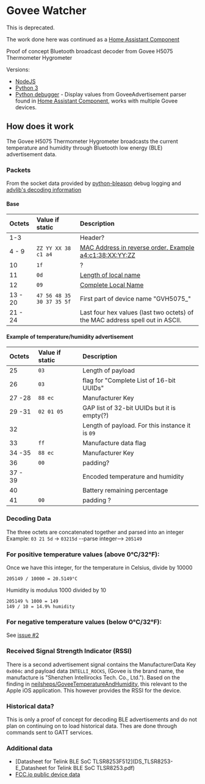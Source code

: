# Govee Watcher

This is deprecated.  

The work done here was continued as a [Home Assistant Component](https://github.com/Home-Is-Where-You-Hang-Your-Hack/sensor.goveetemp_bt_hci)

Proof of concept Bluetooth broadcast decoder from Govee H5075 Thermometer Hygrometer

Versions:
* [NodeJS](./odeJS)
* [Python 3](./python)
* [Python debugger](./debugger) - Display values from GoveeAdvertisement parser
 found in [Home Assistant Component](https://github.com/Home-Is-Where-You-Hang-Your-Hack/sensor.goveetemp_bt_hci), works with multiple Govee devices.


## How does it work
The Govee H5075 Thermometer Hygrometer broadcasts the current temperature and humidity through Bluetooth low energy (BLE) advertisement data.

### Packets

From the socket data provided by [python-bleason](https://github.com/TheCellule/python-bleson) debug logging and [advlib's decoding information](https://github.com/reelyactive/advlib)

#### Base
| Octets | Value if static | Description |
| :--- | :--- | :--- |
| 1-3 |  | Header?
| 4 - 9 |  `ZZ YY XX 38 c1 a4` | [MAC Address in reverse order.  Example a4:c1:38:XX:YY:ZZ](https://github.com/reelyactive/advlib#address)
| 10 | `1f` | ?
| 11 | `0d`| [Length of local name](https://github.com/reelyactive/advlib#local-name)
| 12| `09` | [Complete Local Name](https://github.com/reelyactive/advlib#local-name)
| 13 - 20 | `47 56 48 35 30 37 35 5f` | First part of device name "GVH5075_"
| 21 - 24 |  | Last four hex values (last two octets) of the MAC address spell out in ASCII.

#### Example of temperature/humidity advertisement
| Octets | Value if static | Description |
| :--- | :--- | :--- |
| 25 | `03` | Length of payload |
| 26 | `03` | flag for "Complete List of 16-bit UUIDs"
| 27 -28 | `88 ec` | Manufacturer Key
| 29 -31 | `02 01 05` | GAP list of 32-bit UUIDs but it is empty(?)
| 32 | | Length of payload.  For this instance it is `09`
| 33 | `ff` | Manufacture data flag
| 34 -35 | `88 ec` | Manufacturer Key
| 36 | `00` | padding?
| 37 - 39 |  | Encoded temperature and humidity
| 40 |   | Battery remaining percentage
| 41 | `00` | padding ?

### Decoding Data
The three octets are concatenated together and parsed into an integer
Example:
`03 21 5d` -> `03215d` --parse integer--> `205149`

### For positive temperature values (above 0°C/32°F):
Once we have this integer, for the temperature in Celsius, divide by 10000
```
205149 / 10000 = 20.5149°C
```

Humidity is modulus 1000 divided by 10
```
205149 % 1000 = 149
149 / 10 = 14.9% humidity
```

### For negative temperature values (below 0°C/32°F):
See [issue #2](https://github.com/Thrilleratplay/GoveeWatcher/issues/2)


### Received Signal Strength Indicator (RSSI)
There is a second advertisement signal contains the ManufacturerData Key `0x004c` and payload data `INTELLI_ROCKS`, (Govee is the brand name, the manufacture is "Shenzhen Intellirocks Tech. Co., Ltd.").  Based on the finding in [neilsheps/GoveeTemperatureAndHumidity](https://github.com/neilsheps/GoveeTemperatureAndHumidity), this relevant to the Apple iOS application.  This however provides the RSSI for the device.

### Historical data?
This is only a proof of concept for decoding BLE advertisements and do not plan on continuing on to load historical data.  Thes are done through commands sent to GATT services.


### Additional data
 * [Datasheet for Telink
BLE SoC TLSR8253F512](DS_TLSR8253-E_Datasheet for Telink BLE SoC TLSR8253.pdf)
 * [FCC.io public device data](https://fccid.io/2AQA6-H5075)
